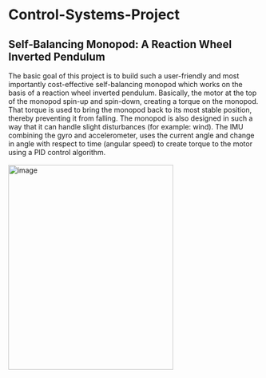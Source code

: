 # Control-Systems-Project
## Self-Balancing Monopod: A Reaction Wheel Inverted Pendulum
The basic goal of this project is to build such a user-friendly and most importantly cost-effective self-balancing monopod which works on the basis of a reaction wheel inverted pendulum. Basically, the motor at the top of the monopod spin-up and spin-down, creating a torque on the monopod. That torque is used to bring the monopod back to its most stable position,
thereby preventing it from falling. The monopod is also designed in such a way that it can handle slight disturbances (for example: wind). The IMU combining the gyro and accelerometer, uses the current angle and change in angle with respect to time (angular speed) to create torque to the motor using a PID control algorithm. <br>
\
<img width="330" height="410" alt="image" src="https://github.com/user-attachments/assets/1a6db86b-81f1-4890-9fb7-2275f500cc02" />


